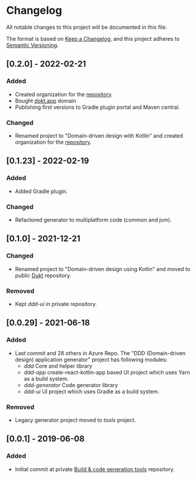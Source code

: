 # Changelog
All notable changes to this project will be documented in this file.

The format is based on [Keep a Changelog](https://keepachangelog.com/en/1.0.0/),
and this project adheres to [Semantic Versioning](https://semver.org/spec/v2.0.0.html).

## [0.2.0] - 2022-02-21
### Added
- Created organization for the [repository](https://github.com/dokt/dokt).
- Bought [dokt.app](https://dokt.app) domain
- Publishing first versions to Gradle plugin portal and Maven central.

### Changed
- Renamed project to "Domain-driven design with Kotlin" and created organization for the [repository](https://github.com/dokt/dokt).

## [0.1.23] - 2022-02-19
### Added
- Added Gradle plugin.

### Changed
- Refactored generator to multiplatform code (common and jvm).

## [0.1.0] - 2021-12-21
### Changed
- Renamed project to "Domain-driven design using Kotlin" and moved to public [Dukt](https://github.com/jpink/dukt) repository.

### Removed
- Kept *ddd-ui* in private repository.

## [0.0.29] - 2021-06-18
### Added
- Last commit and 28 others in Azure Repo. The "DDD (Domain-driven design) application generator" project has following modules:
  - *ddd* Core and helper library
  - *ddd-app* create-react-kotlin-app based UI project which uses Yarn as a build system.
  - *ddd-generator* Code generator library
  - *ddd-ui* UI project which uses Gradle as a build system.

### Removed
- Legacy generator project moved to *tools* project.

## [0.0.1] - 2019-06-08
### Added
- Initial commit at private [Build & code generation tools](https://dev.azure.com/papinkivi/_git/tools) repository.
